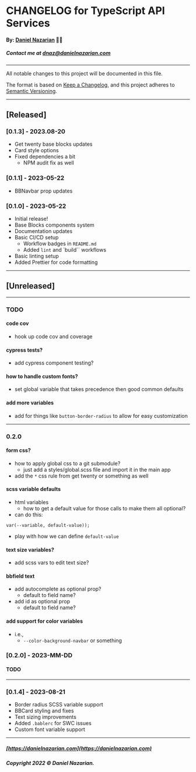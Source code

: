 # CHANGELOG for TypeScript API Services
#### By: [Daniel Nazarian](https://danielnazarian) 🐧👹
##### Contact me at <dnaz@danielnazarian.com>

-------------------------------------------------------

All notable changes to this project will be documented in this file.

The format is based on [Keep a Changelog](https://keepachangelog.com/en/1.0.0/),
and this project adheres to [Semantic Versioning](https://semver.org/spec/v2.0.0.html).


-------------------------------------------------------

## [Released]

### [0.1.3] - 2023.08-20
- Get twenty base blocks updates
- Card style options
- Fixed dependencies a bit
  - NPM audit fix as well

  
### [0.1.1] - 2023-05-22
- BBNavbar prop updates


### [0.1.0] - 2023-05-22
- Initial release!
- Base Blocks components system
- Documentation updates
- Basic CI/CD setup
  - Workflow badges in `README.md`
  - Added `lint` and `build`` workflows
- Basic linting setup
- Added Prettier for code formatting



-------------------------------------------------------

## [Unreleased]

-------------------------------------------------------
### TODO

#### code cov
- hook up code cov and coverage


#### cypress tests?
- add cypress component testing?


#### how to handle custom fonts?
- set global variable that takes precedence then good common defaults


#### add more variables
- add for things like `button-border-radius` to allow for easy customization

----
### 0.2.0


#### form css?
- how to apply global css to a git submodule?
  - just add a styles/global.scss file and import it in the main app
- add the `*` css rule from get twenty or something as well


#### scss variable defaults
- html variables
  - how to get a default value for those calls to make them all optional?
- can do this:
```
var(--variable, default-value));
```
- play with how we can define `default-value`


#### text size variables?
- add scss vars to edit text size?


#### bbfield text
- add autocomplete as optional prop?
  - default to field name?
- add id as optional prop
  - default to field name?



#### add support for color variables
- i.e.,
  - `--color-background-navbar` or something



### [0.2.0] - 2023-MM-DD
#### TODO

----


### [0.1.4] - 2023-08-21
- Border radius SCSS variable support
- BBCard styling and fixes
- Text sizing improvements
- Added `.bablerc` for SWC issues
- Custom font variable support

-------------------------------------------------------

##### [https://danielnazarian.com](https://danielnazarian.com)
##### Copyright 2022 © Daniel Nazarian.
